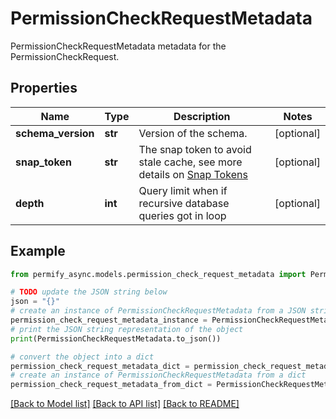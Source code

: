 # PermissionCheckRequestMetadata

PermissionCheckRequestMetadata metadata for the PermissionCheckRequest.

## Properties

Name | Type | Description | Notes
------------ | ------------- | ------------- | -------------
**schema_version** | **str** | Version of the schema. | [optional] 
**snap_token** | **str** | The snap token to avoid stale cache, see more details on [Snap Tokens](../../operations/snap-tokens) | [optional] 
**depth** | **int** | Query limit when if recursive database queries got in loop | [optional] 

## Example

```python
from permify_async.models.permission_check_request_metadata import PermissionCheckRequestMetadata

# TODO update the JSON string below
json = "{}"
# create an instance of PermissionCheckRequestMetadata from a JSON string
permission_check_request_metadata_instance = PermissionCheckRequestMetadata.from_json(json)
# print the JSON string representation of the object
print(PermissionCheckRequestMetadata.to_json())

# convert the object into a dict
permission_check_request_metadata_dict = permission_check_request_metadata_instance.to_dict()
# create an instance of PermissionCheckRequestMetadata from a dict
permission_check_request_metadata_from_dict = PermissionCheckRequestMetadata.from_dict(permission_check_request_metadata_dict)
```
[[Back to Model list]](../README.md#documentation-for-models) [[Back to API list]](../README.md#documentation-for-api-endpoints) [[Back to README]](../README.md)


